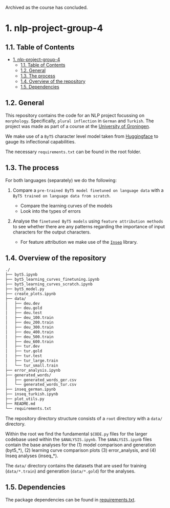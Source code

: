 Archived as the course has concluded.

# 1. nlp-project-group-4

## 1.1. Table of Contents
- [1. nlp-project-group-4](#1-nlp-project-group-4)
  - [1.1. Table of Contents](#11-table-of-contents)
  - [1.2. General](#12-general)
  - [1.3. The process](#13-the-process)
  - [1.4. Overview of the repository](#14-overview-of-the-repository)
  - [1.5. Dependencies](#15-dependencies)

## 1.2. General
This repository contains the code for an NLP project focussing on `morphology`. Specifically, `plural inflection` in `German` and `Turkish`. The project was made as part of a course at the [University of Groningen](https://www.rug.nl/).

We make use of a `ByT5` character level model taken from [Huggingface](https://huggingface.co/) to gauge its inflectional capabilities.

The necessary `requirements.txt` can be found in the root folder.

## 1.3. The process
For both languages (separately) we do the following:

1. Compare a `pre-trained ByT5 model finetuned on language data` with a `ByT5 trained on language data from scratch`.

   - Compare the learning curves of the models
   - Look into the types of errors

2. Analyse the `finetuned ByT5 models` using `feature attribution methods` to see whether there are any patterns regarding the importance of input characters for the output characters.

   - For feature attribution we make use of the [`Inseq`](https://github.com/inseq-team/inseq) library.

## 1.4. Overview of the repository
```bash
./
├── byt5.ipynb
├── byt5_learning_curves_finetuning.ipynb
├── byt5_learning_curves_scratch.ipynb
├── byt5_model.py
├── create_plots.ipynb
├── data/
│   ├── deu.dev
│   ├── deu.gold
│   ├── deu.test
│   ├── deu_100.train
│   ├── deu_200.train
│   ├── deu_300.train
│   ├── deu_400.train
│   ├── deu_500.train
│   ├── deu_600.train
│   ├── tur.dev
│   ├── tur.gold
│   ├── tur.test
│   ├── tur_large.train
│   └── tur_small.train
├── error_analysis.ipynb
├── generated_words/
│   ├── generated_words_ger.csv
│   └── generated_words_tur.csv
├── inseq_german.ipynb
├── inseq_turkish.ipynb
├── plot_utils.py
├── README.md
└── requirements.txt
```

The repository directory structure consists of a `root` directory with a `data/` directory.

Within the root we find the fundamental `$CODE.py` files for the larger codebase used within the `$ANALYSIS.ipynb`. The `$ANALYSIS.ipynb` files contain the base analyses for the (1) model comparison and generation (byt5_\*), (2) learning curve comparison plots (3) error_analysis, and (4) Inseq analyses (inseq_\*).

The `data/` directory contains the datasets that are used for training (`data/*.train`) and generation (`data/*.gold`) for the analyses.

## 1.5. Dependencies
The package dependencies can be found in [requirements.txt](requirements.txt).
